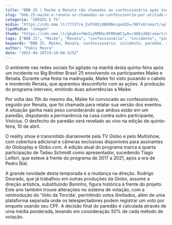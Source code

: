 ```yaml
---
title: "BBB 25 | Maike e Renata são chamados ao confessionário após incidente"
slug: "bbb-25-maike-e-renata-so-chamados-ao-confessionrio-por-atitude-do-brother"
categoria: "SÉRIES E TV"
midia: "https://cdn.ome.lt/lTlSTre_ExP188jOB0QNosqn4ZU=/987x0/smart/uploads/conteudo/fotos/maike-mordida-bbb.png"
tipoMidia: "imagem"
thumb: "https://cdn.ome.lt/gbaDsnfWeZujRMHGc9FRMuWC1y8=/480x360/smart/extras/conteudos/maike-mordida-bbb.png"
tags: ["BBB 25", "Maike", "Renata", "confessionário", "incidente", "paredão", "reality show", "votação", "especial-BBB 25"]
keywords: "BBB 25, Maike, Renata, confessionário, incidente, paredão, reality show, votação"
author: "Pablo Moura"
data: "2025-04-10T19:10:08.525Z"
---
```


O ambiente nas redes sociais foi agitado na manhã desta quinta-feira após um incidente no Big Brother Brasil 25 envolvendo os participantes Maike e Renata. Durante uma festa na madrugada, Maike foi visto puxando o cabelo e mordendo Renata, que aparentou desconforto com as ações. A produção do programa interveio, emitindo duas advertências a Maike.

Por volta das 15h do mesmo dia, Maike foi convocado ao confessionário, seguido por Renata, que foi chamada para relatar sua versão dos eventos. A situação ganha mais peso considerando que ambos estão em um paredão, disputando a permanência na casa contra outro participante, Vinícius. O desfecho do paredão será revelado ao vivo na edição de quinta-feira, 10 de abril.

O reality show é transmitido diariamente pela TV Globo e pelo Multishow, com cobertura adicional e câmeras exclusivas disponíveis para assinantes do Globoplay e Globo.com. A edição atual do programa marca a quarta participação de Tadeu Schmidt como apresentador, sucedendo Tiago Leifert, que esteve à frente do programa de 2017 a 2021, após a era de Pedro Bial.

A grande novidade desta temporada é a mudança na direção. Rodrigo Dourado, que já trabalhou em outras produções da Globo, assume a direção artística, substituindo Boninho, figura histórica à frente do projeto. Este ano também trouxe alterações no sistema de votação, com a reintrodução do 'Voto da Torcida', permitindo votos ilimitados, além de uma plataforma separada onde os telespectadores podem registrar um voto por enquete usando seu CPF. A decisão final do paredão é calculada através de uma média ponderada, levando em consideração 50% de cada método de votação.